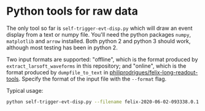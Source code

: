 # Python tools for raw data

The only tool so far is `self-trigger-evt-disp.py` which will draw an event display from a text or numpy file. You'll need the python packages `numpy`, `matplotlib` and `arrow` installed. Both python 2 and python 3 should work, although most testing has been in python 2.

Two input formats are supported: "offline", which is the format produced by `extract_larsoft_waveforms` in this repository; and "online", which is the format produced by `dumpfile_to_text` in [philiprodrigues/felix-long-readout-tools](https://github.com/philiprodrigues/felix-long-readout-tools). Specify the format of the input file with the `--format` flag.

Typical usage:

```bash
python self-trigger-evt-disp.py --filename felix-2020-06-02-093338.0.1.0-10k-ticks.txt --format=online --apas 5
```
